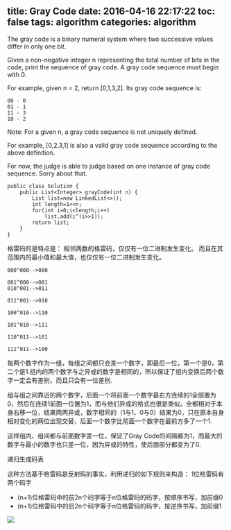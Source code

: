 title: Gray Code
date: 2016-04-16 22:17:22
toc: false
tags: algorithm
categories: algorithm
---

The gray code is a binary numeral system where two successive values differ in only one bit.

Given a non-negative integer n representing the total number of bits in the code, print the sequence of gray code. A gray code sequence must begin with 0.

For example, given n = 2, return [0,1,3,2]. Its gray code sequence is:

```
00 - 0
01 - 1
11 - 3
10 - 2
```
<!--more-->
Note:
For a given n, a gray code sequence is not uniquely defined.

For example, [0,2,3,1] is also a valid gray code sequence according to the above definition.

For now, the judge is able to judge based on one instance of gray code sequence. Sorry about that.

```
public class Solution {
    public List<Integer> grayCode(int n) {
		List list=new LinkedList<>();
        int length=1<<n;
        for(int i=0;i<length;i++)
        	list.add(i^(i>>1));
        return list;
    }
}
```

格雷码的是特点是：
相邻两数的格雷码，仅仅有一位二进制发生变化。
而且在其范围内的最小值和最大值，也仅仅有一位二进制发生变化。

```
000^000-->000

001^000-->001
010^001-->011

011^001-->010

100^010-->110

101^010-->111

110^011-->101

111^011-->100
```

每两个数字作为一组，每组之间都只会差一个数字，即最后一位，第一个是0，第二个是1.组内的两个数字与之异或的数字是相同的，所以保证了组内变换后两个数字一定会有差别，而且只会有一位差别.

组与组之间靠近的两个数字，后面一个将前面一个数字最右方连续的1全部置为0，然后在连续1前面一位置为1，而与他们异或的格式也很是类似。全都相对于本身右移一位，结果两两异或，数字相同的（1与1、0与0）结果为0，只在原本自身相对变化的两位出现交替，后面一个数字比前面一个数字在最前方多了一个1.

这样组内、组间都与前面数字差一位，保证了Gray Code的间隔都为1，而最大的数字与最小的数字也只差一位，因为异或的特性，使后面部分都变为了0.

递归生成码表

这种方法基于格雷码是反射码的事实，利用递归的如下规则来构造：
1位格雷码有两个码字
- (n+1)位格雷码中的前2n个码字等于n位格雷码的码字，按顺序书写，加前缀0
- (n+1)位格雷码中的后2n个码字等于n位格雷码的码字，按逆序书写，加前缀1

![](http://7xowaa.com1.z0.glb.clouddn.com/gray-code.png)